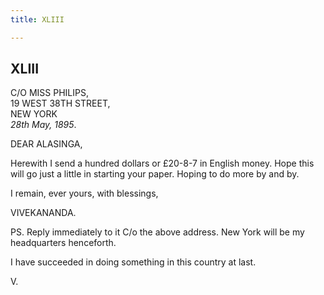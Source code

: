 ```yaml
---
title: XLIII

---
```





  

  


## XLIII

C/O MISS PHILIPS,  
19 WEST 38TH STREET,  
NEW YORK  
*28th May, 1895*.

DEAR ALASINGA,

Herewith I send a hundred dollars or £20-8-7 in English money. Hope this
will go just a little in starting your paper. Hoping to do more by and
by. 

I remain, ever yours, with blessings,

VIVEKANANDA.

  
PS. Reply immediately to it C/o the above address. New York will be my
headquarters henceforth.

I have succeeded in doing something in this country at last.

V.


